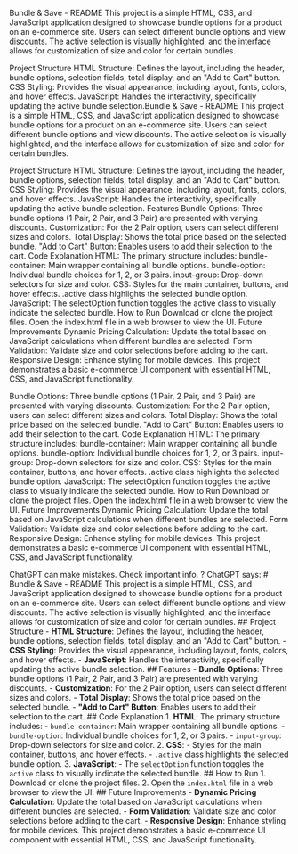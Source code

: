Bundle & Save - README
This project is a simple HTML, CSS, and JavaScript application designed to showcase bundle options for a product on an e-commerce site. Users can select different bundle options and view discounts. The active selection is visually highlighted, and the interface allows for customization of size and color for certain bundles.

Project Structure
HTML Structure: Defines the layout, including the header, bundle options, selection fields, total display, and an "Add to Cart" button.
CSS Styling: Provides the visual appearance, including layout, fonts, colors, and hover effects.
JavaScript: Handles the interactivity, specifically updating the active bundle selection.Bundle & Save - README
This project is a simple HTML, CSS, and JavaScript application designed to showcase bundle options for a product on an e-commerce site. Users can select different bundle options and view discounts. The active selection is visually highlighted, and the interface allows for customization of size and color for certain bundles.

Project Structure
HTML Structure: Defines the layout, including the header, bundle options, selection fields, total display, and an "Add to Cart" button.
CSS Styling: Provides the visual appearance, including layout, fonts, colors, and hover effects.
JavaScript: Handles the interactivity, specifically updating the active bundle selection.
Features
Bundle Options: Three bundle options (1 Pair, 2 Pair, and 3 Pair) are presented with varying discounts.
Customization: For the 2 Pair option, users can select different sizes and colors.
Total Display: Shows the total price based on the selected bundle.
"Add to Cart" Button: Enables users to add their selection to the cart.
Code Explanation
HTML: The primary structure includes:
bundle-container: Main wrapper containing all bundle options.
bundle-option: Individual bundle choices for 1, 2, or 3 pairs.
input-group: Drop-down selectors for size and color.
CSS:
Styles for the main container, buttons, and hover effects.
.active class highlights the selected bundle option.
JavaScript:
The selectOption function toggles the active class to visually indicate the selected bundle.
How to Run
Download or clone the project files.
Open the index.html file in a web browser to view the UI.
Future Improvements
Dynamic Pricing Calculation: Update the total based on JavaScript calculations when different bundles are selected.
Form Validation: Validate size and color selections before adding to the cart.
Responsive Design: Enhance styling for mobile devices.
This project demonstrates a basic e-commerce UI component with essential HTML, CSS, and JavaScript functionality.

Bundle Options: Three bundle options (1 Pair, 2 Pair, and 3 Pair) are presented with varying discounts.
Customization: For the 2 Pair option, users can select different sizes and colors.
Total Display: Shows the total price based on the selected bundle.
"Add to Cart" Button: Enables users to add their selection to the cart.
Code Explanation
HTML: The primary structure includes:
bundle-container: Main wrapper containing all bundle options.
bundle-option: Individual bundle choices for 1, 2, or 3 pairs.
input-group: Drop-down selectors for size and color.
CSS:
Styles for the main container, buttons, and hover effects.
.active class highlights the selected bundle option.
JavaScript:
The selectOption function toggles the active class to visually indicate the selected bundle.
How to Run
Download or clone the project files.
Open the index.html file in a web browser to view the UI.
Future Improvements
Dynamic Pricing Calculation: Update the total based on JavaScript calculations when different bundles are selected.
Form Validation: Validate size and color selections before adding to the cart.
Responsive Design: Enhance styling for mobile devices.
This project demonstrates a basic e-commerce UI component with essential HTML, CSS, and JavaScript functionality.














ChatGPT can make mistakes. Check important info.
?
ChatGPT says: # Bundle & Save - README This project is a simple HTML, CSS, and JavaScript application designed to showcase bundle options for a product on an e-commerce site. Users can select different bundle options and view discounts. The active selection is visually highlighted, and the interface allows for customization of size and color for certain bundles. ## Project Structure - **HTML Structure**: Defines the layout, including the header, bundle options, selection fields, total display, and an "Add to Cart" button. - **CSS Styling**: Provides the visual appearance, including layout, fonts, colors, and hover effects. - **JavaScript**: Handles the interactivity, specifically updating the active bundle selection. ## Features - **Bundle Options**: Three bundle options (1 Pair, 2 Pair, and 3 Pair) are presented with varying discounts. - **Customization**: For the 2 Pair option, users can select different sizes and colors. - **Total Display**: Shows the total price based on the selected bundle. - **"Add to Cart" Button**: Enables users to add their selection to the cart. ## Code Explanation 1. **HTML**: The primary structure includes: - `bundle-container`: Main wrapper containing all bundle options. - `bundle-option`: Individual bundle choices for 1, 2, or 3 pairs. - `input-group`: Drop-down selectors for size and color. 2. **CSS**: - Styles for the main container, buttons, and hover effects. - `.active` class highlights the selected bundle option. 3. **JavaScript**: - The `selectOption` function toggles the `active` class to visually indicate the selected bundle. ## How to Run 1. Download or clone the project files. 2. Open the `index.html` file in a web browser to view the UI. ## Future Improvements - **Dynamic Pricing Calculation**: Update the total based on JavaScript calculations when different bundles are selected. - **Form Validation**: Validate size and color selections before adding to the cart. - **Responsive Design**: Enhance styling for mobile devices. This project demonstrates a basic e-commerce UI component with essential HTML, CSS, and JavaScript functionality.
